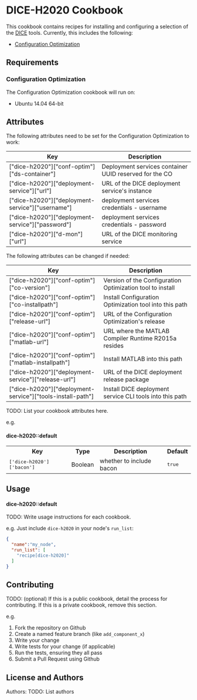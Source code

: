 DICE-H2020 Cookbook
===================
This cookbook contains recipes for installing and configuring a selection of
the [DICE](http://www.dice-h2020.org) tools. Currently, this includes the
following:

* [Configuration Optimization](https://github.com/dice-project/DICE-Configuration-BO4CO)

Requirements
------------

### Configuration Optimization

The Configuration Optimization cookbook will run on:

* Ubuntu 14.04 64-bit

Attributes
----------

The following attributes need to be set for the Configuration Optimization to work:

  Key                                                        | Description
  ---                                                        | -----------
  ["dice-h2020"]["conf-optim"]["ds-container"]               | Deployment services container UUID reserved for the CO
  ["dice-h2020"]["deployment-service"]["url"]                | URL of the DICE deployment service's instance
  ["dice-h2020"]["deployment-service"]["username"]           | deployment services credentials - username
  ["dice-h2020"]["deployment-service"]["password"]           | deployment services credentials - password
  ["dice-h2020"]["d-mon"]["url"]                             | URL of the DICE monitoring service

The following attributes can be changed if needed:

  Key                                                        | Description
  ---                                                        | -----------
  ["dice-h2020"]["conf-optim"]["co-version"]                 | Version of the Configuration Optimization tool to install
  ["dice-h2020"]["conf-optim"]["co-installpath"]             | Install Configuration Optimization tool into this path
  ["dice-h2020"]["conf-optim"]["release-url"]                | URL of the Configuration Optimization's release
  ["dice-h2020"]["conf-optim"]["matlab-url"]                 | URL where the MATLAB Compiler Runtime R2015a resides
  ["dice-h2020"]["conf-optim"]["matlab-installpath"]         | Install MATLAB into this path
  ["dice-h2020"]["deployment-service"]["release-url"]        | URL of the DICE deployment release package
  ["dice-h2020"]["deployment-service"]["tools-install-path"] | Install DICE deployment service CLI tools into this path



TODO: List your cookbook attributes here.

e.g.
#### dice-h2020::default
<table>
  <tr>
    <th>Key</th>
    <th>Type</th>
    <th>Description</th>
    <th>Default</th>
  </tr>
  <tr>
    <td><tt>['dice-h2020']['bacon']</tt></td>
    <td>Boolean</td>
    <td>whether to include bacon</td>
    <td><tt>true</tt></td>
  </tr>
</table>

Usage
-----
#### dice-h2020::default
TODO: Write usage instructions for each cookbook.

e.g.
Just include `dice-h2020` in your node's `run_list`:

```json
{
  "name":"my_node",
  "run_list": [
    "recipe[dice-h2020]"
  ]
}
```

Contributing
------------
TODO: (optional) If this is a public cookbook, detail the process for contributing. If this is a private cookbook, remove this section.

e.g.
1. Fork the repository on Github
2. Create a named feature branch (like `add_component_x`)
3. Write your change
4. Write tests for your change (if applicable)
5. Run the tests, ensuring they all pass
6. Submit a Pull Request using Github

License and Authors
-------------------
Authors: TODO: List authors
